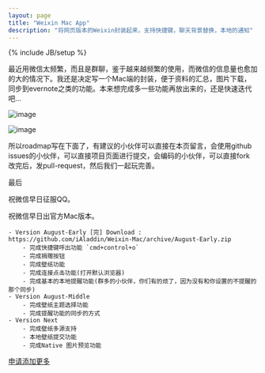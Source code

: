 ```yaml
---
layout: page
title: "Weixin Mac App"
description: "将网页版本的Weixin封装起来，支持快捷键，聊天背景替换，本地的通知"
---
```

{% include JB/setup %}

最近用微信太频繁，而且是群聊，鉴于越来越频繁的使用，而微信的信息量也愈加的大的情况下。我还是决定写一个Mac端的封装，便于资料的汇总，图片下载，同步到evernote之类的功能。本来想完成多一些功能再放出来的，还是快速迭代吧...

![image](http://pic.yupoo.com/aladdin-lamps_v/D3nq8EJU/zx2Vu.png)

![image](http://pic.yupoo.com/aladdin-lamps_v/D3nsQLK1/l9J0O.png)

所以roadmap写在下面了，有建议的小伙伴可以直接在本页留言，会使用github issues的小伙伴，可以直接项目页面进行提交，会编码的小伙伴，可以直接fork 改完后，发pull-request，然后我们一起玩完善。

最后

祝微信早日征服QQ。

祝微信早日出官方Mac版本。


```
- Version August-Early [完] Download : https://github.com/iAladdin/Weixin-Mac/archive/August-Early.zip
    - 完成快捷键呼出功能 `cmd+control+o`
    - 完成捐赠按钮
    - 完成壁纸功能
    - 完成连接点击功能(打开默认浏览器)
    - 完成基本的本地提醒功能(群多的小伙伴，你们有的烦了，因为没有和你设置的不提醒的那个同步)
- Version August-Middle 
    - 完成壁纸主题选择功能
    - 完成提醒功能的同步的方式
- Version Next
    - 完成壁纸多源支持
    - 本地壁纸提交功能
    - 完成Native 图片预览功能
```  


[申请添加更多](https://github.com/iAladdin/Weixin-Mac/issues)